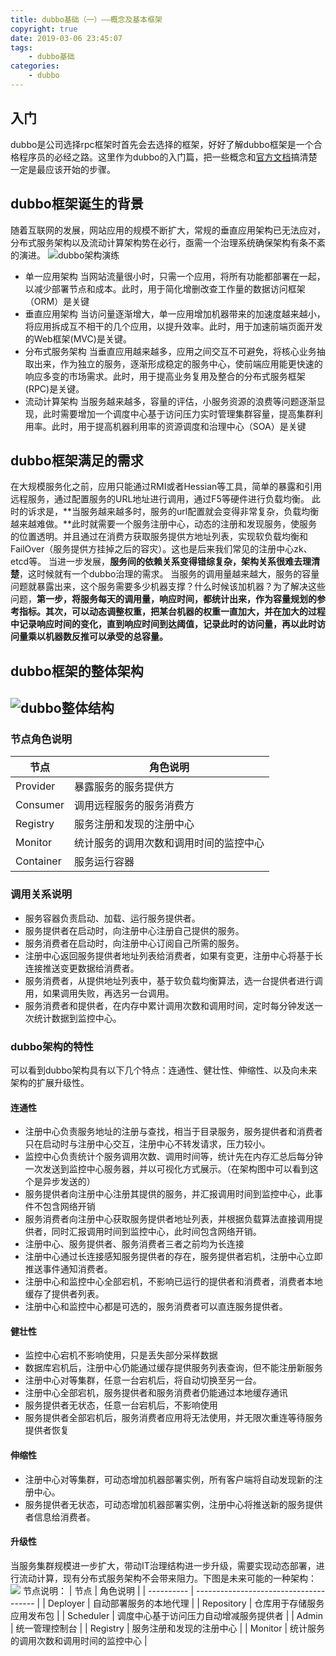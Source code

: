 ```yaml
---
title: dubbo基础（一）——概念及基本框架
copyright: true
date: 2019-03-06 23:45:07
tags:
	- dubbo基础
categories:
	- dubbo
---
```


## 入门
dubbo是公司选择rpc框架时首先会去选择的框架，好好了解dubbo框架是一个合格程序员的必经之路。这里作为dubbo的入门篇，把一些概念和[官方文档](http://dubbo.apache.org/zh-cn/docs/user/preface/background.html)搞清楚一定是最应该开始的步骤。
<!-- more -->

## dubbo框架诞生的背景
随着互联网的发展，网站应用的规模不断扩大，常规的垂直应用架构已无法应对，分布式服务架构以及流动计算架构势在必行，亟需一个治理系统确保架构有条不紊的演进。
![dubbo架构演练](http://zlj1217-blog-image.oss-cn-hongkong.aliyuncs.com/dubbo-architecture-roadmap.jpg)
- 单一应用架构
  当网站流量很小时，只需一个应用，将所有功能都部署在一起，以减少部署节点和成本。此时，用于简化增删改查工作量的数据访问框架（ORM）是关键
- 垂直应用架构
  当访问量逐渐增大，单一应用增加机器带来的加速度越来越小，将应用拆成互不相干的几个应用，以提升效率。此时，用于加速前端页面开发的Web框架(MVC)是关键。
- 分布式服务架构
  当垂直应用越来越多，应用之间交互不可避免，将核心业务抽取出来，作为独立的服务，逐渐形成稳定的服务中心，使前端应用能更快速的响应多变的市场需求。此时，用于提高业务复用及整合的分布式服务框架(RPC)是关键。
- 流动计算架构
  当服务越来越多，容量的评估，小服务资源的浪费等问题逐渐显现，此时需要增加一个调度中心基于访问压力实时管理集群容量，提高集群利用率。此时，用于提高机器利用率的资源调度和治理中心（SOA）是关键
## dubbo框架满足的需求
在大规模服务化之前，应用只能通过RMI或者Hessian等工具，简单的暴露和引用远程服务，通过配置服务的URL地址进行调用，通过F5等硬件进行负载均衡。
此时的诉求是，**当服务越来越多时，服务的url配置就会变得非常复杂，负载均衡越来越难做。**此时就需要一个服务注册中心，动态的注册和发现服务，使服务的位置透明。并且通过在消费方获取服务提供方地址列表，实现软负载均衡和FailOver（服务提供方挂掉之后的容灾）。这也是后来我们常见的注册中心zk、etcd等。
当进一步发展，**服务间的依赖关系变得错综复杂，架构关系很难去理清楚**，这时候就有一个dubbo治理的需求。
当服务的调用量越来越大，服务的容量问题就暴露出来，这个服务需要多少机器支撑？什么时候该加机器？为了解决这些问题，**第一步，将服务每天的调用量，响应时间，都统计出来，作为容量规划的参考指标。其次，可以动态调整权重，把某台机器的权重一直加大，并在加大的过程中记录响应时间的变化，直到响应时间到达阈值，记录此时的访问量，再以此时访问量乘以机器数反推可以承受的总容量。**

## dubbo框架的整体架构

## ![dubbo整体结构](http://zlj1217-blog-image.oss-cn-hongkong.aliyuncs.com/dubbo-architecture.jpg)

### 节点角色说明
| 节点      | 角色说明                               |
| --------- | -------------------------------------- |
| Provider  | 暴露服务的服务提供方                   |
| Consumer  | 调用远程服务的服务消费方               |
| Registry  | 服务注册和发现的注册中心               |
| Monitor   | 统计服务的调用次数和调用时间的监控中心 |
| Container | 服务运行容器                           |

### 调用关系说明
- 服务容器负责启动、加载、运行服务提供者。
- 服务提供者在启动时，向注册中心注册自己提供的服务。
- 服务消费者在启动时，向注册中心订阅自己所需的服务。
- 注册中心返回服务提供者地址列表给消费者，如果有变更，注册中心将基于长连接推送变更数据给消费者。
- 服务消费者，从提供地址列表中，基于软负载均衡算法，选一台提供者进行调用，如果调用失败，再选另一台调用。
- 服务消费者和提供者，在内存中累计调用次数和调用时间，定时每分钟发送一次统计数据到监控中心。

### dubbo架构的特性
可以看到dubbo架构具有以下几个特点：连通性、健壮性、伸缩性、以及向未来架构的扩展升级性。
#### 连通性
- 注册中心负责服务地址的注册与查找，相当于目录服务，服务提供者和消费者只在启动时与注册中心交互，注册中心不转发请求，压力较小。
- 监控中心负责统计个服务调用次数、调用时间等，统计先在内存汇总后每分钟一次发送到监控中心服务器，并以可视化方式展示。（在架构图中可以看到这个是异步发送的）
- 服务提供者向注册中心注册其提供的服务，并汇报调用时间到监控中心，此事件不包含网络开销
- 服务消费者向注册中心获取服务提供者地址列表，并根据负载算法直接调用提供者，同时汇报调用时间到监控中心，此时间包含网络开销。
- 注册中心、服务提供者、服务消费者三者之前均为长连接
- 注册中心通过长连接感知服务提供者的存在，服务提供者宕机，注册中心立即推送事件通知消费者。
- 注册中心和监控中心全部宕机，不影响已运行的提供者和消费者，消费者本地缓存了提供者列表。
- 注册中心和监控中心都是可选的，服务消费者可以直连服务提供者。
#### 健壮性
- 监控中心宕机不影响使用，只是丢失部分采样数据
- 数据库宕机后，注册中心仍能通过缓存提供服务列表查询，但不能注册新服务
- 注册中心对等集群，任意一台宕机后，将自动切换至另一台。
- 注册中心全部宕机，服务提供者和服务消费者仍能通过本地缓存通讯
- 服务提供者无状态，任意一台宕机后，不影响使用
- 服务提供者全部宕机后，服务消费者应用将无法使用，并无限次重连等待服务提供者恢复

#### 伸缩性
- 注册中心对等集群，可动态增加机器部署实例，所有客户端将自动发现新的注册中心。
- 服务提供者无状态，可动态增加机器部署实例，注册中心将推送新的服务提供者信息给消费者。
#### 升级性
当服务集群规模进一步扩大，带动IT治理结构进一步升级，需要实现动态部署，进行流动计算，现有分布式服务架构不会带来阻力。下图是未来可能的一种架构：
![](http://zlj1217-blog-image.oss-cn-hongkong.aliyuncs.com/dubbo-architecture-future.jpg)
节点说明：
| 节点       | 角色说明                               |
| ---------- | -------------------------------------- |
| Deployer   | 自动部署服务的本地代理                 |
| Repository | 仓库用于存储服务应用发布包             |
| Scheduler  | 调度中心基于访问压力自动增减服务提供者 |
| Admin      | 统一管理控制台                         |
| Registry   | 服务注册和发现的注册中心               |
| Monitor    | 统计服务的调用次数和调用时间的监控中心 |